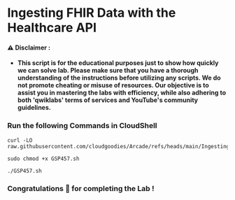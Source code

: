 #  Ingesting FHIR Data with the Healthcare API


#### ⚠️ Disclaimer :
- **This script is for the educational purposes just to show how quickly we can solve lab. Please make sure that you have a thorough understanding of the instructions before utilizing any scripts. We do not promote cheating or  misuse of resources. Our objective is to assist you in mastering the labs with efficiency, while also adhering to both 'qwiklabs' terms of services and YouTube's community guidelines.**

### Run the following Commands in CloudShell 

```
curl -LO raw.githubusercontent.com/cloudgoodies/Arcade/refs/heads/main/Ingesting%20FHIR%20Data%20with%20the%20Healthcare%20API/GSP457.sh

sudo chmod +x GSP457.sh

./GSP457.sh
```

### Congratulations 🎉 for completing the Lab !
